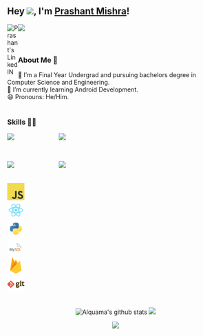## Hey  <img src="https://github.com/TheDudeThatCode/TheDudeThatCode/blob/master/Assets/Hi.gif" width="28px">, I'm [Prashant Mishra](https://www.linkedin.com/in/prashant-mishra-35b6a8183/)!

<!--
**Trickym/Trickym** is a ✨ _special_ ✨ repository because its `README.md` (this file) appears on your GitHub profile.

- 🔭 I’m currently working on K12 Techno Services Pvt. Ltd.
- 🌱 I’m currently learning Android Development.
- 😄 Pronouns: He/Him
- ⚡ Fun fact: 
-->
<a href="https://www.linkedin.com/in/prashant-mishra-35b6a8183/">
  <img align="left" alt="Prashant's LinkedIN" width="25px" src="https://raw.githubusercontent.com/peterthehan/peterthehan/master/assets/linkedin.svg" />
</a>

![](https://komarev.com/ghpvc/?username=trickym&style=flat&color=blueviolet&label=PROFILE+VIEWS)

<br />


### About Me 🚀
🌱 I’m a Final Year Undergrad and pursuing bachelors degree in Computer Science and Engineering. </br>
🌱 I’m currently learning Android Development. <br/>
😄 Pronouns: He/Him. <br/>
<br />
### Skills 👨‍💻 
  <p>
  <img align="left" width="120px" src="https://img.shields.io/badge/Java-ED8B00?style=for-the-badge&logo=java&logoColor=white"  />
  <img align="left" width="135px" src="https://img.shields.io/badge/HTML5-E34F26?style=for-the-badge&logo=html5&logoColor=white"  />
  </p>
  <br/>
  <br/>
  <br/>
  <p>
  <img align="left" width="120px" src="https://img.shields.io/badge/CSS3-1572B6?style=for-the-badge&logo=css3&logoColor=white"  />
  <img align="left" width="80px" src="https://img.shields.io/badge/C-00599C?style=for-the-badge&logo=c&logoColor=white"  /></p>
  <br/>
  <br/>
  <br/>
  <code><img height="40" src="https://raw.githubusercontent.com/github/explore/80688e429a7d4ef2fca1e82350fe8e3517d3494d/topics/javascript/javascript.png">
<img height="40" src="https://raw.githubusercontent.com/github/explore/80688e429a7d4ef2fca1e82350fe8e3517d3494d/topics/react/react.png">
<img height="40" src="https://raw.githubusercontent.com/github/explore/80688e429a7d4ef2fca1e82350fe8e3517d3494d/topics/python/python.png">
<img height="40" src="https://raw.githubusercontent.com/github/explore/80688e429a7d4ef2fca1e82350fe8e3517d3494d/topics/mysql/mysql.png">
<img height="40" src="https://raw.githubusercontent.com/github/explore/80688e429a7d4ef2fca1e82350fe8e3517d3494d/topics/firebase/firebase.png">
<img height="40" src="https://raw.githubusercontent.com/github/explore/80688e429a7d4ef2fca1e82350fe8e3517d3494d/topics/git/git.png"></code>
<br/>
<br/>
<p align="center">
<img width="49%" src="https://github-readme-stats.vercel.app/api?username=trickym&show_icons=true&include_all_commits=true&theme=react-dark" alt="Alquama's github stats" />

 <img width="49%" src="https://github-readme-streak-stats.herokuapp.com/?user=trickym&show_icons=true&locale=en&layout=compact&theme=react-dark&line_height=0" />
</p> 

<p align = "center"> 
<img src="https://activity-graph.herokuapp.com/graph?username=trickym&theme=react-dark">
</p> 
